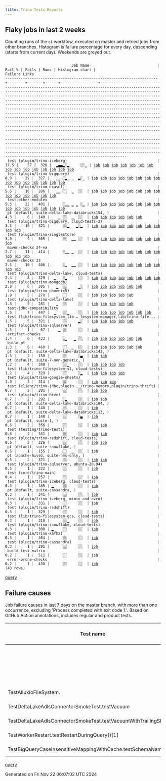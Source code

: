 ```yaml
---
title: Trino Tests Reports
---
```


## Flaky jobs in last 2 weeks

Counting runs of the `ci` workflow, executed on master and retried jobs from other branches.
Histogram is failure percentage for every day, descending (starts from current day).
Weekends are greyed out.
<pre><code>
                              Job Name                               | Fail % | Fails | Runs | Histogram chart |                                                                                                                                                                                                                                                                                                                                                                                                                                                                                                                                                                                                                  Failure Links                                                                                                                                                                                                                                                                                                                                                                                                                                                                                                                                                                                                                   
---------------------------------------------------------------------+--------+-------+------+-----------------+--------------------------------------------------------------------------------------------------------------------------------------------------------------------------------------------------------------------------------------------------------------------------------------------------------------------------------------------------------------------------------------------------------------------------------------------------------------------------------------------------------------------------------------------------------------------------------------------------------------------------------------------------------------------------------------------------------------------------------------------------------------------------------------------------------------------------------------------------------------------------------------------------------------------------------------------------------------------------------------------------------------------------------------------------------------------------------------------------------------------------------------------------------------------------------------------------------------------------------------------------
 test (plugin/trino-iceberg)                                         |   17.5 |    57 |  326 |  ▂▄▄▂░▂     ░░▁ | <a href="https://github.com/trinodb/trino/actions/runs/11928581320/job/33299089809">job</a> <a href="https://github.com/trinodb/trino/actions/runs/11928581320/job/33299089809">job</a> <a href="https://github.com/trinodb/trino/actions/runs/11928581320/job/33299089809">job</a> <a href="https://github.com/trinodb/trino/actions/runs/11949178168/job/33308180384">job</a> <a href="https://github.com/trinodb/trino/actions/runs/11950257380/job/33311443407">job</a> <a href="https://github.com/trinodb/trino/actions/runs/11925986890/job/33239074119">job</a> <a href="https://github.com/trinodb/trino/actions/runs/11925986890/job/33239074119">job</a> <a href="https://github.com/trinodb/trino/actions/runs/11928581320/job/33245857424">job</a> <a href="https://github.com/trinodb/trino/actions/runs/11928581320/job/33245857424">job</a> <a href="https://github.com/trinodb/trino/actions/runs/11928581320/job/33245857424">job</a> <a href="https://github.com/trinodb/trino/actions/runs/11906772504/job/33179450112">job</a> <a href="https://github.com/trinodb/trino/actions/runs/11910061602/job/33188773982">job</a> <a href="https://github.com/trinodb/trino/actions/runs/11910093868/job/33188878163">job</a> <a href="https://github.com/trinodb/trino/actions/runs/11911182731/job/33192216246">job</a> <a href="https://github.com/trinodb/trino/actions/runs/11911182731/job/33195743728">job</a>  
 test (plugin/trino-bigquery)                                        |    8.9 |    29 |  327 |   ▁▁ ░▂▁ ▁  ▃░▁ | <a href="https://github.com/trinodb/trino/actions/runs/11932065606/job/33256329759">job</a> <a href="https://github.com/trinodb/trino/actions/runs/11936682245/job/33270966085">job</a> <a href="https://github.com/trinodb/trino/actions/runs/11940222193/job/33282475992">job</a> <a href="https://github.com/trinodb/trino/actions/runs/11940222193/job/33282475992">job</a> <a href="https://github.com/trinodb/trino/actions/runs/11940945488/job/33284794992">job</a> <a href="https://github.com/trinodb/trino/actions/runs/11912695459/job/33196914671">job</a> <a href="https://github.com/trinodb/trino/actions/runs/11923270255/job/33231326777">job</a> <a href="https://github.com/trinodb/trino/actions/runs/11923535924/job/33232154228">job</a> <a href="https://github.com/trinodb/trino/actions/runs/11923705842/job/33232646479">job</a> <a href="https://github.com/trinodb/trino/actions/runs/11900186467/job/33160589810">job</a> <a href="https://github.com/trinodb/trino/actions/runs/11866998139/job/33074503159">job</a> <a href="https://github.com/trinodb/trino/actions/runs/11862175296/job/33061065950">job</a> <a href="https://github.com/trinodb/trino/actions/runs/11810047995/job/32901434355">job</a> <a href="https://github.com/trinodb/trino/actions/runs/11818526908/job/32926366964">job</a> <a href="https://github.com/trinodb/trino/actions/runs/11818529150/job/32926381656">job</a>  
 test (plugin/trino-exasol)                                          |    5.6 |    16 |  286 |   ▁▁ ░░  ▁  ░░  | <a href="https://github.com/trinodb/trino/actions/runs/11925986890/job/33239072897">job</a> <a href="https://github.com/trinodb/trino/actions/runs/11925986890/job/33239072897">job</a> <a href="https://github.com/trinodb/trino/actions/runs/11936547343/job/33270544613">job</a> <a href="https://github.com/trinodb/trino/actions/runs/11936547343/job/33270544613">job</a> <a href="https://github.com/trinodb/trino/actions/runs/11941730098/job/33287313841">job</a> <a href="https://github.com/trinodb/trino/actions/runs/11910093868/job/33188875712">job</a> <a href="https://github.com/trinodb/trino/actions/runs/11916639450/job/33209848838">job</a> <a href="https://github.com/trinodb/trino/actions/runs/11895302522/job/33144650588">job</a> <a href="https://github.com/trinodb/trino/actions/runs/11813135725/job/32909712303">job</a> <a href="https://github.com/trinodb/trino/actions/runs/11818529150/job/32926385698">job</a> <a href="https://github.com/trinodb/trino/actions/runs/11821789722/job/32937417365">job</a> <a href="https://github.com/trinodb/trino/actions/runs/11824239588/job/32945386536">job</a> <a href="https://github.com/trinodb/trino/actions/runs/11824239588/job/32945386536">job</a> <a href="https://github.com/trinodb/trino/actions/runs/11739359238/job/32703776988">job</a>                                                                                  
 test-other-modules                                                  |    5.5 |    22 |  401 |      ░▁▁ ▁ ▁ ░▁ | <a href="https://github.com/trinodb/trino/actions/runs/11950257380/job/33311372188">job</a> <a href="https://github.com/trinodb/trino/actions/runs/11912695459/job/33196848333">job</a> <a href="https://github.com/trinodb/trino/actions/runs/11915367059/job/33205460578">job</a> <a href="https://github.com/trinodb/trino/actions/runs/11893624754/job/33139028175">job</a> <a href="https://github.com/trinodb/trino/actions/runs/11865278589/job/33070183715">job</a> <a href="https://github.com/trinodb/trino/actions/runs/11871408037/job/33083880001">job</a> <a href="https://github.com/trinodb/trino/actions/runs/11851794466/job/33028866655">job</a> <a href="https://github.com/trinodb/trino/actions/runs/11851794466/job/33028866655">job</a> <a href="https://github.com/trinodb/trino/actions/runs/11829679178/job/32961901595">job</a> <a href="https://github.com/trinodb/trino/actions/runs/11820238617/job/32932075871">job</a> <a href="https://github.com/trinodb/trino/actions/runs/11824239588/job/32945311827">job</a> <a href="https://github.com/trinodb/trino/actions/runs/11824239588/job/32945311827">job</a> <a href="https://github.com/trinodb/trino/actions/runs/11824239588/job/32945311827">job</a> <a href="https://github.com/trinodb/trino/actions/runs/11824777860/job/32947061776">job</a> <a href="https://github.com/trinodb/trino/actions/runs/11786143042/job/32828841262">job</a>  
 pt (default, suite-delta-lake-databricks154, )                      |    4.3 |     6 |  140 |    ▁ ░░  ▁  ░░  | <a href="https://github.com/trinodb/trino/actions/runs/11925737475/job/33238573564">job</a> <a href="https://github.com/trinodb/trino/actions/runs/11910093868/job/33189301734">job</a> <a href="https://github.com/trinodb/trino/actions/runs/11912695459/job/33197437464">job</a> <a href="https://github.com/trinodb/trino/actions/runs/11824239588/job/32951882736">job</a> <a href="https://github.com/trinodb/trino/actions/runs/11824239588/job/32951882736">job</a> <a href="https://github.com/trinodb/trino/actions/runs/11824239588/job/32951882736">job</a>                                                                                                                                                                                                                                                                                                                                                                                                                                                                                                                                                                                                                                                                                                                                                  
 test (plugin/trino-bigquery, cloud-tests-2)                         |    3.1 |    10 |  321 |      ░░▂   ▂░▂  | <a href="https://github.com/trinodb/trino/actions/runs/11943245784/job/33291970759">job</a> <a href="https://github.com/trinodb/trino/actions/runs/11895302522/job/33144644456">job</a> <a href="https://github.com/trinodb/trino/actions/runs/11860207137/job/33054999225">job</a> <a href="https://github.com/trinodb/trino/actions/runs/11860207137/job/33054999225">job</a> <a href="https://github.com/trinodb/trino/actions/runs/11863559561/job/33065298948">job</a> <a href="https://github.com/trinodb/trino/actions/runs/11819886905/job/32931013090">job</a> <a href="https://github.com/trinodb/trino/actions/runs/11820238617/job/32932173625">job</a> <a href="https://github.com/trinodb/trino/actions/runs/11786143042/job/32828913111">job</a> <a href="https://github.com/trinodb/trino/actions/runs/11786143042/job/32828913111">job</a> <a href="https://github.com/trinodb/trino/actions/runs/11755403915/job/32750457106">job</a>                                                                                                                                                                                                                                                                                                                                                                                                                  
 test (plugin/trino-singlestore)                                     |    3.0 |     9 |  305 |      ░░  ▁▁ ░░  | <a href="https://github.com/trinodb/trino/actions/runs/11883290632/job/33109851649">job</a> <a href="https://github.com/trinodb/trino/actions/runs/11824239588/job/32945397042">job</a> <a href="https://github.com/trinodb/trino/actions/runs/11824239588/job/32945397042">job</a> <a href="https://github.com/trinodb/trino/actions/runs/11824239588/job/32945397042">job</a> <a href="https://github.com/trinodb/trino/actions/runs/11825122272/job/32948325994">job</a> <a href="https://github.com/trinodb/trino/actions/runs/11825122272/job/32948325994">job</a> <a href="https://github.com/trinodb/trino/actions/runs/11804006902/job/32883347555">job</a> <a href="https://github.com/trinodb/trino/actions/runs/11804006902/job/32883347555">job</a> <a href="https://github.com/trinodb/trino/actions/runs/11749269512/job/32735188802">job</a>                                                                                                                                                                                                                                                                                                                                                                                                                                                                                                  
 maven-checks 24-ea                                                  |    2.7 |    11 |  414 |      ░▁▁ ▁  ░░  | <a href="https://github.com/trinodb/trino/actions/runs/11952153052/job/33317286145">job</a> <a href="https://github.com/trinodb/trino/actions/runs/11932065606/job/33256255448">job</a> <a href="https://github.com/trinodb/trino/actions/runs/11865278589/job/33070183214">job</a> <a href="https://github.com/trinodb/trino/actions/runs/11851794466/job/33028866437">job</a> <a href="https://github.com/trinodb/trino/actions/runs/11851794466/job/33028866437">job</a> <a href="https://github.com/trinodb/trino/actions/runs/11837569436/job/32984818871">job</a> <a href="https://github.com/trinodb/trino/actions/runs/11820238617/job/32932072678">job</a> <a href="https://github.com/trinodb/trino/actions/runs/11824239588/job/32945309642">job</a> <a href="https://github.com/trinodb/trino/actions/runs/11824239588/job/32945309642">job</a> <a href="https://github.com/trinodb/trino/actions/runs/11824239588/job/32945309642">job</a> <a href="https://github.com/trinodb/trino/actions/runs/11824777860/job/32947060689">job</a>                                                                                                                                                                                                                                                                                                                                  
 maven-checks 23                                                     |    2.5 |    10 |  406 |      ░▁  ▁▁ ░░  | <a href="https://github.com/trinodb/trino/actions/runs/11869166020/job/33079184892">job</a> <a href="https://github.com/trinodb/trino/actions/runs/11869166020/job/33079184892">job</a> <a href="https://github.com/trinodb/trino/actions/runs/11824239588/job/32945309328">job</a> <a href="https://github.com/trinodb/trino/actions/runs/11824239588/job/32945309328">job</a> <a href="https://github.com/trinodb/trino/actions/runs/11824239588/job/32945309328">job</a> <a href="https://github.com/trinodb/trino/actions/runs/11824777860/job/32947059519">job</a> <a href="https://github.com/trinodb/trino/actions/runs/11800324753/job/32871034700">job</a> <a href="https://github.com/trinodb/trino/actions/runs/11800324753/job/32871034700">job</a> <a href="https://github.com/trinodb/trino/actions/runs/11800324753/job/32872898476">job</a> <a href="https://github.com/trinodb/trino/actions/runs/11800324753/job/32872898476">job</a>                                                                                                                                                                                                                                                                                                                                                                                                                  
 test (plugin/trino-delta-lake, cloud-tests)                         |    2.4 |     8 |  329 |  ▁   ░▂     ░░  | <a href="https://github.com/trinodb/trino/actions/runs/11952364943/job/33317990953">job</a> <a href="https://github.com/trinodb/trino/actions/runs/11952735997/job/33319181705">job</a> <a href="https://github.com/trinodb/trino/actions/runs/11952735997/job/33319181705">job</a> <a href="https://github.com/trinodb/trino/actions/runs/11910093868/job/33188874018">job</a> <a href="https://github.com/trinodb/trino/actions/runs/11923535924/job/33232158066">job</a> <a href="https://github.com/trinodb/trino/actions/runs/11871408037/job/33083892605">job</a> <a href="https://github.com/trinodb/trino/actions/runs/11858384301/job/33048958933">job</a> <a href="https://github.com/trinodb/trino/actions/runs/11739724909/job/32704855489">job</a>                                                                                                                                                                                                                                                                                                                                                                                                                                                                                                                                                                                  
 test (plugin/trino-mongodb)                                         |    2.0 |     6 |  305 |   ▁  ░░     ▁░  | <a href="https://github.com/trinodb/trino/actions/runs/11940222193/job/33282485811">job</a> <a href="https://github.com/trinodb/trino/actions/runs/11940222193/job/33282485811">job</a> <a href="https://github.com/trinodb/trino/actions/runs/11941730098/job/33287318975">job</a> <a href="https://github.com/trinodb/trino/actions/runs/11761608020/job/32763588077">job</a> <a href="https://github.com/trinodb/trino/actions/runs/11761608020/job/32763588077">job</a> <a href="https://github.com/trinodb/trino/actions/runs/11761608020/job/32763588077">job</a>                                                                                                                                                                                                                                                                                                                                                                                                                                                                                                                                                                                                                                                                                                                                                  
 test (plugin/trino-phoenix5)                                        |    1.9 |     5 |  270 |   ▁  ░░     ░░  | <a href="https://github.com/trinodb/trino/actions/runs/11940222193/job/33282487258">job</a> <a href="https://github.com/trinodb/trino/actions/runs/11940222193/job/33282487258">job</a> <a href="https://github.com/trinodb/trino/actions/runs/11940945488/job/33284808023">job</a> <a href="https://github.com/trinodb/trino/actions/runs/11923270255/job/33231334815">job</a> <a href="https://github.com/trinodb/trino/actions/runs/11900186467/job/33160606306">job</a>                                                                                                                                                                                                                                                                                                                                                                                                                                                                                                                                                                                                                                                                                                                                                                                                                                  
 test (plugin/trino-delta-lake)                                      |    1.8 |     5 |  281 |   ▁  ░░     ░░  | <a href="https://github.com/trinodb/trino/actions/runs/11936547343/job/33270541400">job</a> <a href="https://github.com/trinodb/trino/actions/runs/11936547343/job/33270541400">job</a> <a href="https://github.com/trinodb/trino/actions/runs/11823764011/job/32943824554">job</a> <a href="https://github.com/trinodb/trino/actions/runs/11739854445/job/32705267360">job</a> <a href="https://github.com/trinodb/trino/actions/runs/11749269512/job/32735179579">job</a>                                                                                                                                                                                                                                                                                                                                                                                                                                                                                                                                                                                                                                                                                                                                                                                                                                  
 test-jdbc-compatibility                                             |    1.6 |     7 |  447 |  ▁   ░░▁    ░░  | <a href="https://github.com/trinodb/trino/actions/runs/11944670464/job/33296014995">job</a> <a href="https://github.com/trinodb/trino/actions/runs/11950257380/job/33311370860">job</a> <a href="https://github.com/trinodb/trino/actions/runs/11825122272/job/33034360308">job</a> <a href="https://github.com/trinodb/trino/actions/runs/11825122272/job/33034360308">job</a> <a href="https://github.com/trinodb/trino/actions/runs/11824777860/job/32947061405">job</a> <a href="https://github.com/trinodb/trino/actions/runs/11825122272/job/32948248712">job</a> <a href="https://github.com/trinodb/trino/actions/runs/11825122272/job/32948248712">job</a>                                                                                                                                                                                                                                                                                                                                                                                                                                                                                                                                                                                                                                                                  
 test (lib/trino-filesystem,lib … lesystem-manager,lib/trino-file... |    1.6 |     5 |  321 |      ░░     ▂░  | <a href="https://github.com/trinodb/trino/actions/runs/11888058224/job/33121907096">job</a> <a href="https://github.com/trinodb/trino/actions/runs/11761608020/job/32763581787">job</a> <a href="https://github.com/trinodb/trino/actions/runs/11761608020/job/32763581787">job</a> <a href="https://github.com/trinodb/trino/actions/runs/11761608020/job/32763581787">job</a> <a href="https://github.com/trinodb/trino/actions/runs/11762341979/job/32765139185">job</a>                                                                                                                                                                                                                                                                                                                                                                                                                                                                                                                                                                                                                                                                                                                                                                                                                                  
 test (plugin/trino-sqlserver)                                       |    1.5 |     1 |   67 |    ▁ ░░     ░░  | <a href="https://github.com/trinodb/trino/actions/runs/11923535924/job/33232167535">job</a>                                                                                                                                                                                                                                                                                                                                                                                                                                                                                                                                                                                                                                                                                                                                                                                                                                                                                                                                                                                                                                                                                                                                                                  
 artifact-checks                                                     |    1.4 |     6 |  433 |      ░▁   ▁ ░░  | <a href="https://github.com/trinodb/trino/actions/runs/11953550390/job/33321657018">job</a> <a href="https://github.com/trinodb/trino/actions/runs/11912695459/job/33196844287">job</a> <a href="https://github.com/trinodb/trino/actions/runs/11865278589/job/33070181221">job</a> <a href="https://github.com/trinodb/trino/actions/runs/11800324753/job/32871032572">job</a> <a href="https://github.com/trinodb/trino/actions/runs/11800324753/job/32871032572">job</a> <a href="https://github.com/trinodb/trino/actions/runs/11737319526/job/32697922916">job</a>                                                                                                                                                                                                                                                                                                                                                                                                                                                                                                                                                                                                                                                                                                                                                  
 build-pt                                                            |    1.3 |     6 |  460 |  ▁   ░░  ▁  ░░  | <a href="https://github.com/trinodb/trino/actions/runs/11952735997/job/33319113202">job</a> <a href="https://github.com/trinodb/trino/actions/runs/11952735997/job/33319113202">job</a> <a href="https://github.com/trinodb/trino/actions/runs/11824239588/job/32945312252">job</a> <a href="https://github.com/trinodb/trino/actions/runs/11824239588/job/32945312252">job</a> <a href="https://github.com/trinodb/trino/actions/runs/11824239588/job/32945312252">job</a> <a href="https://github.com/trinodb/trino/actions/runs/11824777860/job/32947060070">job</a>                                                                                                                                                                                                                                                                                                                                                                                                                                                                                                                                                                                                                                                                                                                                                  
 pt (default, suite-delta-lake-databricks143, )                      |    1.3 |     2 |  150 |      ░░     ░▄  | <a href="https://github.com/trinodb/trino/actions/runs/11922110164/job/33228115181">job</a> <a href="https://github.com/trinodb/trino/actions/runs/11755403915/job/32750561387">job</a>                                                                                                                                                                                                                                                                                                                                                                                                                                                                                                                                                                                                                                                                                                                                                                                                                                                                                                                                                                                                                                                                                  
 pt (default, suite-7-non-generic, )                                 |    1.2 |     4 |  340 |      ░░▁    ░░  | <a href="https://github.com/trinodb/trino/actions/runs/11825122272/job/33034378744">job</a> <a href="https://github.com/trinodb/trino/actions/runs/11825122272/job/33034378744">job</a> <a href="https://github.com/trinodb/trino/actions/runs/11825122272/job/32948845771">job</a> <a href="https://github.com/trinodb/trino/actions/runs/11825122272/job/32948845771">job</a>                                                                                                                                                                                                                                                                                                                                                                                                                                                                                                                                                                                                                                                                                                                                                                                                                                                                                                                  
 test (lib/trino-filesystem-s3, cloud-tests)                         |    1.2 |     4 |  329 |      ░░     ░▂  | <a href="https://github.com/trinodb/trino/actions/runs/11932065606/job/33256325639">job</a> <a href="https://github.com/trinodb/trino/actions/runs/11941508549/job/33286561341">job</a> <a href="https://github.com/trinodb/trino/actions/runs/11911523839/job/33193410879">job</a> <a href="https://github.com/trinodb/trino/actions/runs/11755403915/job/32750456882">job</a>                                                                                                                                                                                                                                                                                                                                                                                                                                                                                                                                                                                                                                                                                                                                                                                                                                                                                                                  
 test (plugin/trino-google-sheets)                                   |    1.0 |     3 |  314 |      ░░     ░░  | <a href="https://github.com/trinodb/trino/actions/runs/11952153052/job/33317372915">job</a> <a href="https://github.com/trinodb/trino/actions/runs/11922110164/job/33227744143">job</a> <a href="https://github.com/trinodb/trino/actions/runs/11923270255/job/33231330761">job</a>                                                                                                                                                                                                                                                                                                                                                                                                                                                                                                                                                                                                                                                                                                                                                                                                                                                                                                                                                                                                  
 test (client/trino-jdbc,plugin … /trino-memory,plugin/trino-thrift) |    0.7 |     2 |  301 |      ░░     ░░  | <a href="https://github.com/trinodb/trino/actions/runs/11863559561/job/33065295149">job</a> <a href="https://github.com/trinodb/trino/actions/runs/11820238617/job/32932154808">job</a>                                                                                                                                                                                                                                                                                                                                                                                                                                                                                                                                                                                                                                                                                                                                                                                                                                                                                                                                                                                                                                                                                  
 test (plugin/trino-hive)                                            |    0.7 |     2 |  292 |      ░▂     ░░  | <a href="https://github.com/trinodb/trino/actions/runs/11923270255/job/33231330972">job</a> <a href="https://github.com/trinodb/trino/actions/runs/11865278589/job/33070219456">job</a>                                                                                                                                                                                                                                                                                                                                                                                                                                                                                                                                                                                                                                                                                                                                                                                                                                                                                                                                                                                                                                                                                  
 pt (default, suite-delta-lake-databricks104, )                      |    0.7 |     1 |  148 |      ░░     ░░  | <a href="https://github.com/trinodb/trino/actions/runs/11922975387/job/33230741472">job</a>                                                                                                                                                                                                                                                                                                                                                                                                                                                                                                                                                                                                                                                                                                                                                                                                                                                                                                                                                                                                                                                                                                                                                                  
 pt (default, suite-delta-lake-databricks113, )                      |    0.7 |     1 |  148 |      ░░     ░▄  | <a href="https://github.com/trinodb/trino/actions/runs/11755403915/job/32750560774">job</a>                                                                                                                                                                                                                                                                                                                                                                                                                                                                                                                                                                                                                                                                                                                                                                                                                                                                                                                                                                                                                                                                                                                                                                  
 pt (default, suite-1, )                                             |    0.6 |     2 |  356 |      ░░     ░░  | <a href="https://github.com/trinodb/trino/actions/runs/11915367059/job/33206071357">job</a> <a href="https://github.com/trinodb/trino/actions/runs/11837569436/job/32985365277">job</a>                                                                                                                                                                                                                                                                                                                                                                                                                                                                                                                                                                                                                                                                                                                                                                                                                                                                                                                                                                                                                                                                                  
 test (testing/trino-tests)                                          |    0.6 |     2 |  331 |      ░░     ░░  | <a href="https://github.com/trinodb/trino/actions/runs/11941508549/job/33286578322">job</a> <a href="https://github.com/trinodb/trino/actions/runs/11900186467/job/33160612166">job</a>                                                                                                                                                                                                                                                                                                                                                                                                                                                                                                                                                                                                                                                                                                                                                                                                                                                                                                                                                                                                                                                                                  
 test (plugin/trino-redshift, cloud-tests)                           |    0.6 |     2 |  326 |      ░░     ░░  | <a href="https://github.com/trinodb/trino/actions/runs/11906079377/job/33177616208">job</a> <a href="https://github.com/trinodb/trino/actions/runs/11922110164/job/33227753666">job</a>                                                                                                                                                                                                                                                                                                                                                                                                                                                                                                                                                                                                                                                                                                                                                                                                                                                                                                                                                                                                                                                                                  
 pt (default, suite-snowflake, )                                     |    0.6 |     1 |  155 |      ░░  ▁  ░░  | <a href="https://github.com/trinodb/trino/actions/runs/11821789722/job/32938041047">job</a>                                                                                                                                                                                                                                                                                                                                                                                                                                                                                                                                                                                                                                                                                                                                                                                                                                                                                                                                                                                                                                                                                                                                                                  
 pt (apache-hive3, suite-hms-only, )                                 |    0.5 |     2 |  371 |      ░░     ░░  | <a href="https://github.com/trinodb/trino/actions/runs/11823461273/job/32943440094">job</a> <a href="https://github.com/trinodb/trino/actions/runs/11823461273/job/32943440094">job</a>                                                                                                                                                                                                                                                                                                                                                                                                                                                                                                                                                                                                                                                                                                                                                                                                                                                                                                                                                                                                                                                                                  
 test (plugin/trino-sqlserver, ubuntu-20.04)                         |    0.5 |     1 |  222 |      ░░     ░░  | <a href="https://github.com/trinodb/trino/actions/runs/11910093868/job/33188889254">job</a>                                                                                                                                                                                                                                                                                                                                                                                                                                                                                                                                                                                                                                                                                                                                                                                                                                                                                                                                                                                                                                                                                                                                                                  
 test (core/trino-main)                                              |    0.4 |     1 |  257 |      ░░     ░░  | <a href="https://github.com/trinodb/trino/actions/runs/11900186467/job/33160585513">job</a>                                                                                                                                                                                                                                                                                                                                                                                                                                                                                                                                                                                                                                                                                                                                                                                                                                                                                                                                                                                                                                                                                                                                                                  
 test (plugin/trino-iceberg, cloud-tests)                            |    0.3 |     1 |  385 | ▂    ░░     ░░  | <a href="https://github.com/trinodb/trino/actions/runs/11964569157/job/33357155305">job</a>                                                                                                                                                                                                                                                                                                                                                                                                                                                                                                                                                                                                                                                                                                                                                                                                                                                                                                                                                                                                                                                                                                                                                                  
 pt (default, suite-cassandra, )                                     |    0.3 |     1 |  341 |      ░░     ░░  | <a href="https://github.com/trinodb/trino/actions/runs/11944670464/job/33296387041">job</a>                                                                                                                                                                                                                                                                                                                                                                                                                                                                                                                                                                                                                                                                                                                                                                                                                                                                                                                                                                                                                                                                                                                                                                  
 test (plugin/trino-iceberg, minio-and-avro)                         |    0.3 |     1 |  331 |      ░░     ░░  | <a href="https://github.com/trinodb/trino/actions/runs/11922975387/job/33230412884">job</a>                                                                                                                                                                                                                                                                                                                                                                                                                                                                                                                                                                                                                                                                                                                                                                                                                                                                                                                                                                                                                                                                                                                                                                  
 test (plugin/trino-redshift)                                        |    0.3 |     1 |  329 |      ░░     ░░  | <a href="https://github.com/trinodb/trino/actions/runs/11810047995/job/32901440758">job</a>                                                                                                                                                                                                                                                                                                                                                                                                                                                                                                                                                                                                                                                                                                                                                                                                                                                                                                                                                                                                                                                                                                                                                                  
 test (lib/trino-filesystem-gcs, cloud-tests)                        |    0.3 |     1 |  318 |      ░░▁    ░░  | <a href="https://github.com/trinodb/trino/actions/runs/11858384301/job/33048953555">job</a>                                                                                                                                                                                                                                                                                                                                                                                                                                                                                                                                                                                                                                                                                                                                                                                                                                                                                                                                                                                                                                                                                                                                                                  
 test (plugin/trino-snowflake, cloud-tests)                          |    0.3 |     1 |  308 | ▂    ░░     ░░  | <a href="https://github.com/trinodb/trino/actions/runs/11964569157/job/33357159406">job</a>                                                                                                                                                                                                                                                                                                                                                                                                                                                                                                                                                                                                                                                                                                                                                                                                                                                                                                                                                                                                                                                                                                                                                                  
 test (plugin/trino-kafka)                                           |    0.3 |     1 |  304 |      ░░     ░░  | <a href="https://github.com/trinodb/trino/actions/runs/11928441102/job/33245477917">job</a>                                                                                                                                                                                                                                                                                                                                                                                                                                                                                                                                                                                                                                                                                                                                                                                                                                                                                                                                                                                                                                                                                                                                                                  
 test (plugin/trino-cassandra)                                       |    0.3 |     1 |  291 |      ░░     ░░  | <a href="https://github.com/trinodb/trino/actions/runs/11913519939/job/33199474278">job</a>                                                                                                                                                                                                                                                                                                                                                                                                                                                                                                                                                                                                                                                                                                                                                                                                                                                                                                                                                                                                                                                                                                                                                                  
 build-test-matrix                                                   |    0.2 |     1 |  511 |      ░░     ░░  | <a href="https://github.com/trinodb/trino/actions/runs/11917637304/job/33213187967">job</a>                                                                                                                                                                                                                                                                                                                                                                                                                                                                                                                                                                                                                                                                                                                                                                                                                                                                                                                                                                                                                                                                                                                                                                  
 error-prone-checks                                                  |    0.2 |     1 |  438 |      ░░     ░░  | <a href="https://github.com/trinodb/trino/actions/runs/11818529150/job/32926286960">job</a>                                                                                                                                                                                                                                                                                                                                                                                                                                                                                                                                                                                                                                                                                                                                                                                                                                                                                                                                                                                                                                                                                                                                                                  
(43 rows)
</code></pre>
[query](https://github.com/trinodb/reports/blob/d7fc8ae471c7a16b8ff3df9f2cdfc8efcbf58664/sql/tests/jobs.sql)

## Failure causes

Job failure causes in last 7 days on the master branch, with more than one occurrence,
excluding 'Process completed with exit code 1.'.
Based on GitHub Action annotations, includes regular and product tests.

| Test name                                                       | Message                                                                                                          | Test failures | Run failures | % of runs | First seen at           | Last seen at            | Failure Links                                                                                                                                                                                                                                                                                                                                                                                                    |
| --------------------------------------------------------------- | ---------------------------------------------------------------------------------------------------------------- | -------------:| ------------:| ---------:| ----------------------- | ----------------------- | ---------------------------------------------------------------------------------------------------------------------------------------------------------------------------------------------------------------------------------------------------------------------------------------------------------------------------------------------------------------------------------------------------------------- |
|                                                                 | The action has timed out.                                                                                        |             7 |            5 |       0.7 | 2024-11-16 00:15:52.000 | 2024-11-21 12:59:08.000 | <a href="https://github.com/trinodb/trino/actions/runs/11865278589/job/33070181221">job</a> <a href="https://github.com/trinodb/trino/actions/runs/11865278589/job/33070183214">job</a> <a href="https://github.com/trinodb/trino/actions/runs/11865278589/job/33070183715">job</a> <a href="https://github.com/trinodb/trino/actions/runs/11883290632/job/33109851649">job</a> <a href="https://github.com/trinodb/trino/actions/runs/11912695459/job/33196844287">job</a>  |
|                                                                 | The operation was canceled.                                                                                      |             7 |            7 |       0.9 | 2024-11-18 16:12:07.000 | 2024-11-21 00:04:46.000 | <a href="https://github.com/trinodb/trino/actions/runs/11895302522/job/33144650588">job</a> <a href="https://github.com/trinodb/trino/actions/runs/11910093868/job/33188875712">job</a> <a href="https://github.com/trinodb/trino/actions/runs/11916639450/job/33209848838">job</a> <a href="https://github.com/trinodb/trino/actions/runs/11922110164/job/33227746165">job</a> <a href="https://github.com/trinodb/trino/actions/runs/11936547343/job/33270544613">job</a>  |
| TestAlluxioFileSystem.                                          | org.testcontainers.containers.ContainerLaunchException: Container startup failed for image alluxio/alluxio:2.9.5 |             4 |            4 |       0.5 | 2024-11-16 16:27:51.000 | 2024-11-21 09:54:44.000 | <a href="https://github.com/trinodb/trino/actions/runs/11871408037/job/33083880001">job</a> <a href="https://github.com/trinodb/trino/actions/runs/11893624754/job/33139028175">job</a> <a href="https://github.com/trinodb/trino/actions/runs/11912695459/job/33196848333">job</a> <a href="https://github.com/trinodb/trino/actions/runs/11950257380/job/33311372188">job</a>                                                                                  |
| TestDeltaLakeAdlsConnectorSmokeTest.testVacuum                  | expected: \&lt;br/\&gt;                                                                                                |             3 |            3 |       0.4 | 2024-11-15 15:16:11.000 | 2024-11-19 23:38:23.000 | <a href="https://github.com/trinodb/trino/actions/runs/11858384301/job/33048958933">job</a> <a href="https://github.com/trinodb/trino/actions/runs/11910093868/job/33188874018">job</a> <a href="https://github.com/trinodb/trino/actions/runs/11923535924/job/33232158066">job</a>                                                                                                                                                                  |
| TestDeltaLakeAdlsConnectorSmokeTest.testVacuumWithTrailingSlash | expected: \&lt;br/\&gt;                                                                                                |             2 |            2 |       0.3 | 2024-11-16 16:22:33.000 | 2024-11-21 11:51:17.000 | <a href="https://github.com/trinodb/trino/actions/runs/11871408037/job/33083892605">job</a> <a href="https://github.com/trinodb/trino/actions/runs/11952364943/job/33317990953">job</a>                                                                                                                                                                                                                                                  |
| TestWorkerRestart.testRestartDuringQuery\(\)\[1\]               | testRestartDuringQuery\(\) timed out after 90 seconds                                                            |             2 |            2 |       0.3 | 2024-11-18 20:38:37.000 | 2024-11-20 21:21:15.000 | <a href="https://github.com/trinodb/trino/actions/runs/11900186467/job/33160612166">job</a> <a href="https://github.com/trinodb/trino/actions/runs/11941508549/job/33286578322">job</a>                                                                                                                                                                                                                                                  |
| TestBigQueryCaseInsensitiveMappingWithCache.testSchemaNameClash | Expecting\&lt;br/\&gt;                                                                                                 |             2 |            2 |       0.3 | 2024-11-16 04:16:48.000 | 2024-11-20 15:59:04.000 | <a href="https://github.com/trinodb/trino/actions/runs/11866998139/job/33074503159">job</a> <a href="https://github.com/trinodb/trino/actions/runs/11936682245/job/33270966085">job</a>                                                                                                                                                                                                                                                  |

[query](https://github.com/trinodb/reports/blob/d7fc8ae471c7a16b8ff3df9f2cdfc8efcbf58664/sql/tests/annotations.sql)

Generated on Fri Nov 22 06:07:02 UTC 2024
